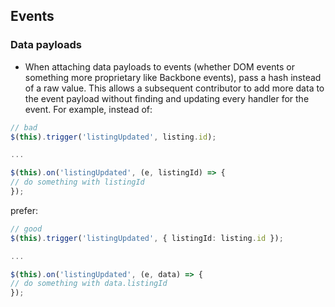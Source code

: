 ## Events

### Data payloads
- When attaching data payloads to events (whether DOM events or something more proprietary like Backbone events), pass a hash instead of a raw value. This allows a subsequent contributor to add more data to the event payload without finding and updating every handler for the event. For example, instead of:

```typescript
// bad
$(this).trigger('listingUpdated', listing.id);

...

$(this).on('listingUpdated', (e, listingId) => {
// do something with listingId
});
```

prefer:

```typescript
// good
$(this).trigger('listingUpdated', { listingId: listing.id });

...

$(this).on('listingUpdated', (e, data) => {
// do something with data.listingId
});
```
